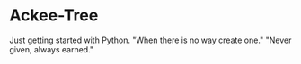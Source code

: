 # Ackee-Tree

Just getting started with Python. 
"When there is no way create one."
"Never given, always earned."
